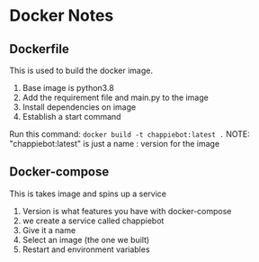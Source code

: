 # Docker Notes

## Dockerfile

This is used to build the docker image.

1. Base image is python3.8
2. Add the requirement file and main.py to the image
3. Install dependencies on image
4. Establish a start command

Run this command:
`docker build -t chappiebot:latest .`
NOTE: "chappiebot:latest" is just a name : version for the image

## Docker-compose

This is takes image and spins up a service

1. Version is what features you have with docker-compose
2. we create a service called chappiebot
3. Give it a name
4. Select an image (the one we built)
5. Restart and environment variables
